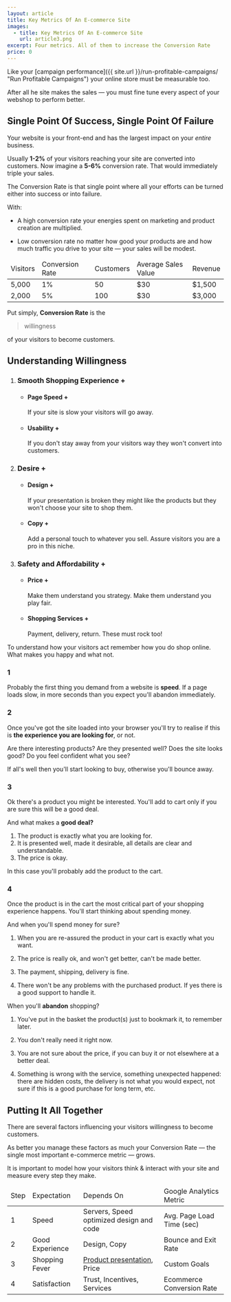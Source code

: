 ```yaml
---
layout: article
title: Key Metrics Of An E-commerce Site
images:
  - title: Key Metrics Of An E-commerce Site
    url: article3.png
excerpt: Four metrics. All of them to increase the Conversion Rate
price: 0
---
```


Like your [campaign performance]({{ site.url }}/run-profitable-campaigns/ "Run Profitable Campaigns") 
your online store must be measurable too.

After all he site makes the sales &mdash; you must fine tune every aspect 
of your webshop to perform better.

## Single Point Of Success, Single Point Of Failure

Your website is your front-end and has the largest impact on your *entire* business. 

Usually **1-2%** of your visitors reaching your site are converted into customers. 
Now imagine a **5-6%** conversion rate. 
That would immediately triple your sales.

The Conversion Rate is that single point where all your efforts can be turned either
into success or into failure.

With:

* A high conversion rate your energies spent on marketing and product
creation are multiplied. 

* Low conversion rate no matter how good your products are and how much 
traffic you drive to your site &mdash; your sales will be modest.

<table id="conversion-rate" class="desktop">
  <thead>
  <tr>
    <td class="highlight">Visitors</td>
    <td class="highlight">Conversion Rate</td>
    <td class="highlight">Customers</td>
    <td class="highlight">Average Sales Value</td>
    <td class="highlight">Revenue</td>
  </tr>
  </thead>
  
  <tbody>
  <tr>
    <td>5,000</td>
    <td>1%</td>
    <td>50</td>
    <td>$30</td>
    <td>$1,500</td>
  </tr>
  
  <tr>
    <td>2,000</td>
    <td>5%</td>
    <td>100</td>
    <td>$30</td>
    <td>$3,000</td>
  </tr>  
  </tbody>
</table>

<div class="block">
<div id="chart_conversion_rate" class="chart"></div>
</div>


Put simply, **Conversion Rate** is the

> willingness 

of your visitors to become customers.


## Understanding Willingness

<div id="infogr" class="article3 block">

  <ol>
    <li>
      <h3>Smooth Shopping Experience <span class="plus">+</span></h3>
      <ul>
        <li>
          <h4>Page Speed <span class="plus">+</span></h4>
          <div>
            If your site is slow your visitors will go away.
          </div>
        </li>
        <li>
          <h4>Usability <span class="plus">+</span></h4>
          <div>
            If you don't stay away from your visitors way they won't
            convert into customers.
          </div>
        </li>
      </ul>
    </li>
    <li>
      <h3>Desire <span class="plus">+</span></h3>
      <ul>
        <li>
          <h4>Design <span class="plus">+</span></h4>
          <div>
            If your presentation is broken they might like the products
            but they won't choose your site to shop them.
          </div>
        </li>
        <li>
          <h4>Copy <span class="plus">+</span></h4>
          <div>
            Add a personal touch to whatever you sell. Assure visitors
            you are a pro in this niche.
          </div>
        </li>
      </ul>
    </li>
    <li>
      <h3>Safety and Affordability <span class="plus">+</span></h3>
      <ul>
        <li>
          <h4>Price <span class="plus">+</span></h4>
          <div>
            Make them understand you strategy. Make them understand
            you play fair. 
          </div>
        </li>
        <li>
          <h4>Shopping Services <span class="plus">+</span></h4>
          <div>
            Payment, delivery, return. These must rock too!
          </div>
        </li>
      </ul>
    </li>
  </ol>
</div>

To understand how your visitors act remember how you do shop online.
What makes you happy and what not.

### 1

Probably the first thing you demand from a website is **speed**.
If a page loads slow, in more seconds than you expect 
you'll abandon immediately.


### 2

Once you've got the site loaded into your browser you'll try to realise
if this is **the experience you are looking for**, or not.

Are there interesting products? Are they presented well?
Does the site looks good? Do you feel confident what you see?

If all's well then you'll start looking to buy, otherwise you'll bounce away.


### 3

Ok there's a product you might be interested.
You'll add to cart only if you are sure this will be a good deal.

And what makes a **good deal?**

1. The product is exactly what you are looking for.
2. It is presented well, made it desirable, all details are clear and understandable.
3. The price is okay.

In this case you'll probably add the product to the cart.


### 4

Once the product is in the cart the most critical part of your 
shopping experience happens.
You'll start thinking about spending money.

And when you'll spend money for sure?

1. When you are re-assured the product in your cart is exactly what you want.

2. The price is really ok, and won't get better, can't be made better.

3. The payment, shipping, delivery is fine.

4. There won't be any problems with the purchased product. If yes there is
a good support to handle it.

When you'll **abandon** shopping?

1. You've put in the basket the product(s) just to bookmark it, to
remember later.

2. You don't really need it right now.

3. You are not sure about the price, if you can buy it or not elsewhere at a
better deal.

4. Something is wrong with the service, something unexpected happened: 
there are hidden costs, the delivery is not what you would expect, 
not sure if this is a good purchase for long term, etc.

## Putting It All Together

There are several factors influencing your visitors willingness to become
customers.

As better you manage these factors as much your Conversion Rate &mdash; 
the single most important e-commerce metric &mdash; grows.

It is important to model how your visitors think & interact with your site
and measure every step they make.

<table id="key-metrics" class="desktop">
  <thead>
  <tr>
    <td class="highlight">Step</td>
    <td class="highlight">Expectation</td>
    <td class="highlight">Depends On</td>
    <td class="highlight">Google Analytics Metric</td>
  </tr>
  </thead>
  
  <tbody>
  <tr>
    <td>1</td>
    <td>Speed</td>
    <td>Servers, Speed optimized design and code</td>
    <td>Avg. Page Load Time (sec)</td>
  </tr>
  
  <tr>
    <td>2</td>
    <td>Good Experience</td>
    <td>Design, Copy</td>
    <td>Bounce and Exit Rate</td>
  </tr>  
  
  <tr>
    <td>3</td>
    <td>Shopping Fever</td>
    <td><a href="{{ site.url }}/the-product-is-the-marketing/" title="The Product Is The Marketing">Product presentation</a>, Price</td>
    <td>Custom Goals</td>
  </tr>  
  
  <tr>
    <td>4</td>
    <td>Satisfaction</td>
    <td>Trust, Incentives, Services</td>
    <td>Ecommerce Conversion Rate</td>
  </tr>  
  </tbody>
</table>



&nbsp;




